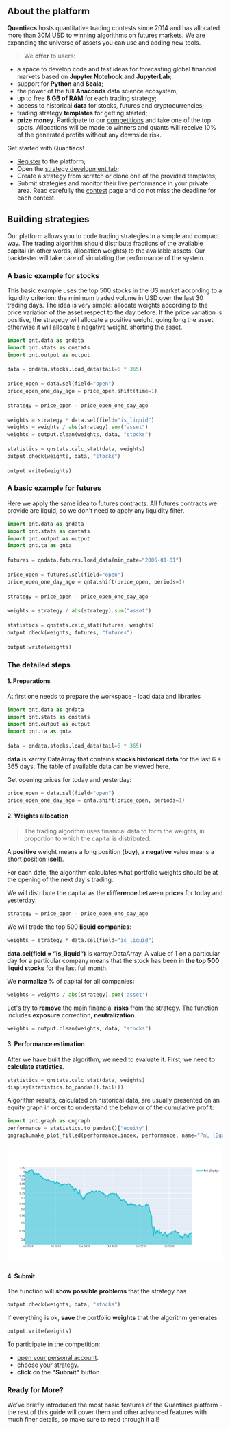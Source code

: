 ## About the platform

**Quantiacs** hosts quantitative trading contests since 2014 and has allocated more than 30M USD to winning algorithms on futures markets. We are expanding the universe of assets you can use and adding new tools.

> We **offer** to users:
* a space to develop code and test ideas for forecasting global financial markets based on **Jupyter Notebook** and **JupyterLab**;
* support for **Python** and **Scala**;
* the power of the full **Anaconda** data science ecosystem;
* up to free **8 GB of RAM** for each trading strategy;
* access to historical **data** for stocks, futures and cryptocurrencies;
* trading strategy **templates** for getting started;
* **prize money**. Participate to our <a href='/contest' target='_blank'>competitions</a> and take one of the top spots. Allocations will be made to winners and quants will receive 10% of the generated profits without any downside risk.

<p class="tip">Get started with Quantiacs!</p>

* <a class="tip" href='/personalpage/registration' target='_blank'>Register</a> to the platform;
* Open the <a class="tip" href='/personalpage/strategies' target='_blank'> strategy development tab</a>;
* Create a strategy from scratch or clone one of the provided templates;
* Submit strategies and monitor their live performance in your private area. Read carefully the <a href='/contest' target='_blank'>contest</a> page and do not miss the deadline for each contest.


## Building strategies

Our platform allows you to code trading strategies in a simple and compact way. The trading algorithm should distribute fractions of the available capital (in other words, allocation weights) to the available assets. Our backtester will take care of simulating the performance of the system.

### A basic example for stocks

This basic example uses the top 500 stocks in the US market according to a liquidity criterion: the minimum traded volume in USD over the last 30 trading days. The idea is very simple: allocate weights according to the price variation of the asset respect to the day before. If the price variation is positive, the stragegy will allocate a positive weight, going long the asset, otherwise it will allocate a negative weight, shorting the asset.

```python
import qnt.data as qndata
import qnt.stats as qnstats
import qnt.output as output

data = qndata.stocks.load_data(tail=6 * 365)

price_open = data.sel(field="open")
price_open_one_day_ago = price_open.shift(time=1)

strategy = price_open - price_open_one_day_ago

weights = strategy * data.sel(field="is_liquid")
weights = weights / abs(strategy).sum("asset")
weights = output.clean(weights, data, "stocks")

statistics = qnstats.calc_stat(data, weights)
output.check(weights, data, "stocks")

output.write(weights)
```


### A basic example for futures

Here we apply the same idea to futures contracts. All futures contracts we provide are liquid, so we don't need to apply any liquidity filter.

```python
import qnt.data as qndata
import qnt.stats as qnstats
import qnt.output as output
import qnt.ta as qnta

futures = qndata.futures.load_data(min_date="2006-01-01")

price_open = futures.sel(field="open")
price_open_one_day_ago = qnta.shift(price_open, periods=1)

strategy = price_open - price_open_one_day_ago

weights = strategy / abs(strategy).sum("asset")

statistics = qnstats.calc_stat(futures, weights)
output.check(weights, futures, "futures")

output.write(weights)
```

### The detailed steps

#### 1. Preparations

At first one needs to prepare the workspace - load data and libraries

```python
import qnt.data as qndata
import qnt.stats as qnstats
import qnt.output as output
import qnt.ta as qnta

data = qndata.stocks.load_data(tail=6 * 365)
```

**data** is xarray.DataArray that contains **stocks historical data** for the last 6 * 365 days. 
The table of available data can be viewed here.

Get opening prices for today and yesterday:

```python
price_open = data.sel(field="open")
price_open_one_day_ago = qnta.shift(price_open, periods=1)
```

#### 2. Weights allocation
> The trading algorithm uses financial data to form the weights, in proportion to which the capital is distributed. 

A **positive** weight means a long position (**buy**), a **negative** value means a short position (**sell**).

<p class="tip">For each date, the algorithm calculates what portfolio weights should be at the opening of the next day's trading.</p>

We will distribute the capital as the **difference** between **prices** for today and yesterday:
```python
strategy = price_open - price_open_one_day_ago
```
We will trade the top 500 **liquid companies**:

```python
weights = strategy * data.sel(field="is_liquid")
```
**data.sel(field = “is_liquid“)** is xarray.DataArray. A value of **1** on a particular day for a particular company means that the stock has been **in the top 500 liquid stocks** for the last full month.

We **normalize** % of capital for all companies:
```python
weights = weights / abs(strategy).sum('asset')
```
Let's try to **remove** the main financial **risks** from the strategy. The function includes **exposure** correction, **neutralization**.
```python
weights = output.clean(weights, data, "stocks")
```
#### 3. Performance estimation
After we have built the algorithm, we need to evaluate it. First, we need to **calculate statistics**.

```python
statistics = qnstats.calc_stat(data, weights)
display(statistics.to_pandas().tail())
```

Algorithm results, calculated on historical data, are usually presented on an equity graph in order to understand the behavior of the cumulative profit:

```python
import qnt.graph as qngraph
performance = statistics.to_pandas()["equity"]
qngraph.make_plot_filled(performance.index, performance, name="PnL (Equity)", type="log")
```

![Equity](equity.png)
#### 4. Submit

The function will **show possible problems** that the strategy has
```python
output.check(weights, data, "stocks")
```

If everything is ok, **save** the portfolio **weights** that the algorithm generates

```python
output.write(weights)
```

<p class="tip">To participate in the competition:</p>

* <a class="tip" href='/personalpage/strategies' target='_blank'>open your personal account</a>.
* choose your strategy.
* **click** on the **"Submit"** button.

### Ready for More?

We’ve briefly introduced the most basic features of the Quantiacs platform - the rest of this guide will cover them and other advanced features with much finer details, so make sure to read through it all!
